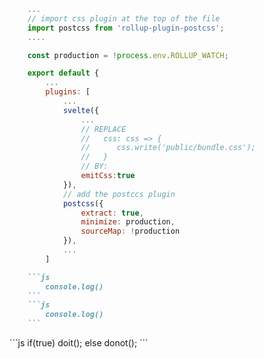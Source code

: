 <!-- Test #7 -->
```js
    ...
    // import css plugin at the top of the file
    import postcss from 'rollup-plugin-postcss';
    ....

    const production = !process.env.ROLLUP_WATCH;

    export default {
        ...
        plugins: [
            ...
            svelte({
                ...
                // REPLACE
                //   css: css => {
                //      css.write('public/bundle.css');
                //   }
                // BY:
                emitCss:true
            }),
            // add the postccs plugin
            postcss({
                extract: true,
                minimize: production,
                sourceMap: !production
            }),
            ...
        ]
```
```markdown
    ```js
        console.log()
    ```
    ```js
        console.log()
    ```
```

<div>
    ```js
        if(true)
            doit();
        else
            donot();
    ```
</div>